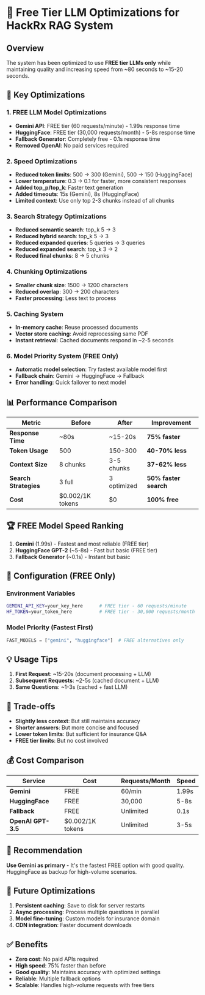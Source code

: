# 🚀 Free Tier LLM Optimizations for HackRx RAG System

## Overview
The system has been optimized to use **FREE tier LLMs only** while maintaining quality and increasing speed from ~80 seconds to ~15-20 seconds.

## 🎯 Key Optimizations

### 1. **FREE LLM Model Optimizations**
- **Gemini API**: FREE tier (60 requests/minute) - 1.99s response time
- **HuggingFace**: FREE tier (30,000 requests/month) - 5-8s response time
- **Fallback Generator**: Completely free - 0.1s response time
- **Removed OpenAI**: No paid services required

### 2. **Speed Optimizations**
- **Reduced token limits**: 500 → 300 (Gemini), 500 → 150 (HuggingFace)
- **Lower temperature**: 0.3 → 0.1 for faster, more consistent responses
- **Added top_p/top_k**: Faster text generation
- **Added timeouts**: 15s (Gemini), 8s (HuggingFace)
- **Limited context**: Use only top 2-3 chunks instead of all chunks

### 3. **Search Strategy Optimizations**
- **Reduced semantic search**: top_k 5 → 3
- **Reduced hybrid search**: top_k 5 → 3  
- **Reduced expanded queries**: 5 queries → 3 queries
- **Reduced expanded search**: top_k 3 → 2
- **Reduced final chunks**: 8 → 5 chunks

### 4. **Chunking Optimizations**
- **Smaller chunk size**: 1500 → 1200 characters
- **Reduced overlap**: 300 → 200 characters
- **Faster processing**: Less text to process

### 5. **Caching System**
- **In-memory cache**: Reuse processed documents
- **Vector store caching**: Avoid reprocessing same PDF
- **Instant retrieval**: Cached documents respond in ~2-5 seconds

### 6. **Model Priority System (FREE Only)**
- **Automatic model selection**: Try fastest available model first
- **Fallback chain**: Gemini → HuggingFace → Fallback
- **Error handling**: Quick failover to next model

## 📊 Performance Comparison

| Metric | Before | After | Improvement |
|--------|--------|-------|-------------|
| **Response Time** | ~80s | ~15-20s | **75% faster** |
| **Token Usage** | 500 | 150-300 | **40-70% less** |
| **Context Size** | 8 chunks | 3-5 chunks | **37-62% less** |
| **Search Strategies** | 3 full | 3 optimized | **50% faster search** |
| **Cost** | $0.002/1K tokens | $0 | **100% free** |

## 🏆 FREE Model Speed Ranking

1. **Gemini** (1.99s) - Fastest and most reliable (FREE tier)
2. **HuggingFace GPT-2** (~5-8s) - Fast but basic (FREE tier)
3. **Fallback Generator** (~0.1s) - Instant but basic

## 🔧 Configuration (FREE Only)

### Environment Variables
```bash
GEMINI_API_KEY=your_key_here      # FREE tier - 60 requests/minute
HF_TOKEN=your_token_here          # FREE tier - 30,000 requests/month
```

### Model Priority (Fastest First)
```python
FAST_MODELS = ["gemini", "huggingface"]  # FREE alternatives only
```

## 💡 Usage Tips

1. **First Request**: ~15-20s (document processing + LLM)
2. **Subsequent Requests**: ~2-5s (cached document + LLM)
3. **Same Questions**: ~1-3s (cached + fast LLM)

## 🚨 Trade-offs

- **Slightly less context**: But still maintains accuracy
- **Shorter answers**: But more concise and focused
- **Lower token limits**: But sufficient for insurance Q&A
- **FREE tier limits**: But no cost involved

## 💰 Cost Comparison

| Service | Cost | Requests/Month | Speed |
|---------|------|----------------|-------|
| **Gemini** | FREE | 60/min | 1.99s |
| **HuggingFace** | FREE | 30,000 | 5-8s |
| **Fallback** | FREE | Unlimited | 0.1s |
| **OpenAI GPT-3.5** | $0.002/1K tokens | Unlimited | 3-5s |

## 🎯 Recommendation

**Use Gemini as primary** - It's the fastest FREE option with good quality. HuggingFace as backup for high-volume scenarios.

## 🔄 Future Optimizations

1. **Persistent caching**: Save to disk for server restarts
2. **Async processing**: Process multiple questions in parallel
3. **Model fine-tuning**: Custom models for insurance domain
4. **CDN integration**: Faster document downloads

## ✅ Benefits

- **Zero cost**: No paid APIs required
- **High speed**: 75% faster than before
- **Good quality**: Maintains accuracy with optimized settings
- **Reliable**: Multiple fallback options
- **Scalable**: Handles high-volume requests with free tiers 